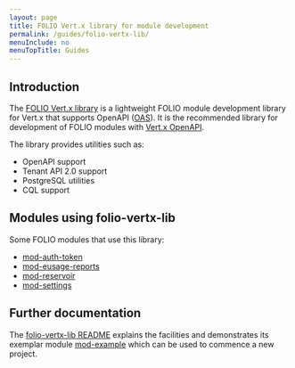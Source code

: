 ```yaml
---
layout: page
title: FOLIO Vert.x library for module development
permalink: /guides/folio-vertx-lib/
menuInclude: no
menuTopTitle: Guides
---
```


## Introduction

The [FOLIO Vert.x library](https://github.com/folio-org/folio-vertx-lib) is a lightweight FOLIO module development library for Vert.x that supports OpenAPI ([OAS](/start/primer-oas/)). It is the recommended library for development of FOLIO modules with [Vert.x OpenAPI](https://vertx.io/docs/vertx-openapi/java/).

The library provides utilities such as:

* OpenAPI support
* Tenant API 2.0 support
* PostgreSQL utilities
* CQL support

## Modules using folio-vertx-lib

Some FOLIO modules that use this library:

* [mod-auth-token](https://github.com/folio-org/mod-authtoken)
* [mod-eusage-reports](https://github.com/folio-org/mod-eusage-reports)
* [mod-reservoir](https://github.com/folio-org/mod-reservoir)
* [mod-settings](https://github.com/folio-org/mod-settings)

## Further documentation

The [folio-vertx-lib README](https://github.com/folio-org/folio-vertx-lib) explains the facilities and demonstrates its exemplar module [mod-example](https://github.com/folio-org/folio-vertx-lib/tree/master/mod-example) which can be used to commence a new project.

<div class="folio-spacer-content"></div>

